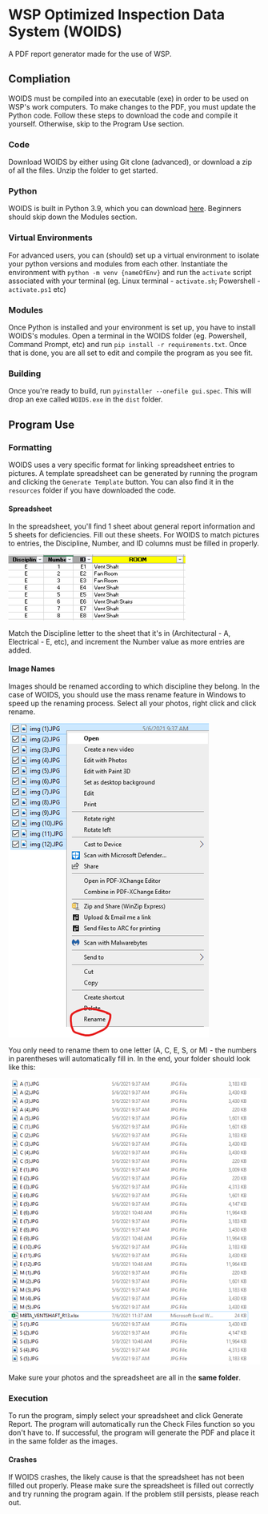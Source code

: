 # WSP Optimized Inspection Data System (WOIDS)
A PDF report generator made for the use of WSP.

## Compliation
WOIDS must be compiled into an executable (exe) in order to be used on WSP's work computers. To make changes to the PDF, 
you must update the Python code. Follow these steps to download the code and compile it yourself. Otherwise, skip to the 
Program Use section.

### Code
Download WOIDS by either using Git clone (advanced), or download a zip of all the files. Unzip the folder to get started.

### Python
WOIDS is built in Python 3.9, which you can download [here](https://www.python.org/downloads/). Beginners should skip 
down the Modules section.

### Virtual Environments
For advanced users, you can (should) set up a virtual environment to isolate your python versions and modules from each 
other. Instantiate the environment with `python -m venv {nameOfEnv}` and run the `activate` script associated with your 
terminal (eg. Linux terminal - `activate.sh`; Powershell - `activate.ps1` etc)

### Modules
Once Python is installed and your environment is set up, you have to install WOIDS's modules. Open a terminal in the 
WOIDS folder (eg. Powershell, Command Prompt, etc) and run `pip install -r requirements.txt`. Once that is done, you are 
all set to edit and compile the program as you see fit.

### Building
Once you're ready to build, run `pyinstaller --onefile gui.spec`. This will drop an exe called `WOIDS.exe` in the `dist` 
folder.

## Program Use
### Formatting
WOIDS uses a very specific format for linking spreadsheet entries to pictures. A template spreadsheet can be generated 
by running the program and clicking the `Generate Template` button. You can also find it in the `resources` folder if 
you have downloaded the code. 

#### Spreadsheet
In the spreadsheet, you'll find 1 sheet about general report information and 5 sheets for deficiencies. Fill out these 
sheets. For WOIDS to match pictures to entries, the Discipline, Number, and ID columns must be filled in properly.

![Example sheet](https://github.com/temccarthy/WOIDS/blob/dev/docs/id%20picture.png?raw=true)

Match the Discipline letter to the sheet that it's in (Architectural - A, Electrical - E, etc), and increment the Number 
value as more entries are added. 

#### Image Names
Images should be renamed according to which discipline they belong. In the case of WOIDS, you should use the mass rename
feature in Windows to speed up the renaming process. Select all your photos, right click and click rename. 

![Image renaming](https://github.com/temccarthy/WOIDS/blob/dev/docs/Images.png?raw=true)

You only need to rename them to one letter (A, C, E, S, or M) - the numbers in parentheses will automatically fill in. 
In the end, your folder should look like this:

![Folder structure](https://github.com/temccarthy/WOIDS/blob/dev/docs/final%20folder.png?raw=true)

Make sure your photos and the spreadsheet are all in the **same folder**.

### Execution
To run the program, simply select your spreadsheet and click Generate Report. The program will automatically run the 
Check Files function so you don't have to. If successful, the program will generate the PDF and place it in the same 
folder as the images. 

#### Crashes
If WOIDS crashes, the likely cause is that the spreadsheet has not been filled out properly. Please make sure the 
spreadsheet is filled out correctly and try running the program again. If the problem still persists, please reach out.